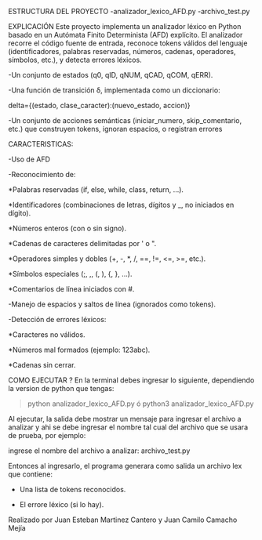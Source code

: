 ESTRUCTURA DEL PROYECTO
-analizador_lexico_AFD.py
-archivo_test.py

EXPLICACIÓN
Este proyecto implementa un analizador léxico en Python basado en un Autómata Finito Determinista (AFD) explícito.
El analizador recorre el código fuente de entrada, reconoce tokens válidos del lenguaje (identificadores, palabras reservadas, números, cadenas, operadores, símbolos, etc.), 
y detecta errores léxicos.

-Un conjunto de estados (q0, qID, qNUM, qCAD, qCOM, qERR).

-Una función de transición δ, implementada como un diccionario:

  delta={(estado, clase_caracter):(nuevo_estado, accion)}

-Un conjunto de acciones semánticas (iniciar_numero, skip_comentario, etc.) que construyen tokens, ignoran espacios, o registran errores


CARACTERISTICAS:

-Uso de AFD

-Reconocimiento de:

  *Palabras reservadas (if, else, while, class, return, …).

  *Identificadores (combinaciones de letras, dígitos y _, no iniciados en dígito).

  *Números enteros (con o sin signo).

  *Cadenas de caracteres delimitadas por ' o ".

  *Operadores simples y dobles (+, -, *, /, ==, !=, <=, >=, etc.).

  *Símbolos especiales (;, ,, (, ), {, }, …).

  *Comentarios de línea iniciados con #.
  

-Manejo de espacios y saltos de línea (ignorados como tokens).

-Detección de errores léxicos:

  *Caracteres no válidos.

  *Números mal formados (ejemplo: 123abc).

  *Cadenas sin cerrar.


COMO EJECUTAR ?
En la terminal debes ingresar lo siguiente, dependiendo la version de python que tengas:

>python analizador_lexico_AFD.py
ó
>python3 analizador_lexico_AFD.py


Al ejecutar, la salida debe mostrar un mensaje para ingresar el archivo a analizar y ahi se debe ingresar el nombre tal cual del archivo que se usara de prueba, por ejemplo:

ingrese el nombre del archivo a analizar:
archivo_test.py

Entonces al ingresarlo, el programa generara como salida un archivo lex que contiene:

- Una lista de tokens reconocidos.

- El errore léxico (si lo hay).

Realizado por Juan Esteban Martinez Cantero y Juan Camilo Camacho Mejía
